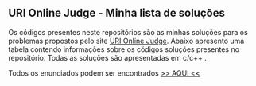 ## URI Online Judge - Minha lista de soluções

Os códigos presentes neste repositórios são as minhas soluções para os problemas propostos pelo site <a href="https://www.urionlinejudge.com.br">URI Online Judge</a>.  Abaixo apresento uma tabela contendo informações sobre os códigos soluções presentes no repositório. Todas as soluções são apresentadas em c/c++ .

Todos os enunciados podem ser encontrados <a href="https://www.urionlinejudge.com.br/judge/pt/search">>> AQUI <<</a> 



